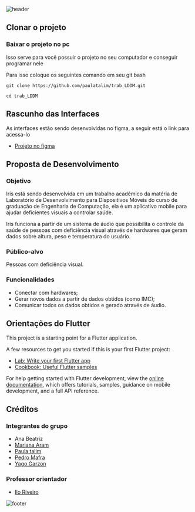 ![header](https://capsule-render.vercel.app/api?type=waving&color=0000ff&fontColor=ffffff&height=220&section=header&text=Iris&fontSize=50&animation=fadeIn&fontAlignY=38&desc=Aplicativo%20de%20saúde%20para%20cegos&descAlignY=55)


## Clonar o projeto

### Baixar o projeto no pc

Isso serve para você possuir o projeto no seu computador e conseguir programar nele

Para isso coloque os seguintes comando em seu git bash

```
git clone https://github.com/paulatalim/trab_LDDM.git
```
```
cd trab_LDDM
```

## Rascunho das Interfaces

As interfaces estão sendo desenvolvidas no figma, a seguir está o link para acessa-lo

- [Projeto no figma](https://www.figma.com/file/QOylwkU2tY26jnc1m1FKEZ/LDDM_app?type=design&node-id=0%3A1&mode=design&t=tBReYkEVQZiF4Mb0-1)

## Proposta de Desenvolvimento

### Objetivo
Iris está sendo desenvolvida em um trabalho acadêmico da matéria de Laboratório de Desenvolvimento para Dispositivos Móveis do curso de graduação de Engenharia de Computação, ela é um aplicativo mobile para ajudar deficientes visuais a controlar saúde.

Iris funciona a partir de um sistema de áudio que possibilita o controle da saúde de pessoas com deficiência visual através de hardwares que geram dados sobre altura, peso e temperatura do usuário.

### Público-alvo

Pessoas com deficiência visual.

### Funcionalidades

- Conectar com hardwares;
- Gerar novos dados a partir de dados obtidos (como IMC);
- Comunicar todos os dados obtidos e gerado através de áudio.

## Orientações do Flutter

This project is a starting point for a Flutter application.

A few resources to get you started if this is your first Flutter project:

- [Lab: Write your first Flutter app](https://docs.flutter.dev/get-started/codelab)
- [Cookbook: Useful Flutter samples](https://docs.flutter.dev/cookbook)

For help getting started with Flutter development, view the
[online documentation](https://docs.flutter.dev/), which offers tutorials,
samples, guidance on mobile development, and a full API reference.

## Créditos

### Integrantes do grupo

- Ana Beatriz
- [Mariana Aram](https://www.linkedin.com/in/mariana-aram-silva-a766b623b/)
- [Paula talim](https://www.linkedin.com/in/paulatalim/)
- [Pedro Mafra](https://www.linkedin.com/in/pedro-mafra-vas/)
- [Yago Garzon](https://www.linkedin.com/in/yago-garzon-chaves-7b57451b3/)

### Professor orientador

- [Ilo Riveiro](https://github.com/ilorivero)

![footer](https://capsule-render.vercel.app/api?type=waving&color=0000ff&height=150&section=footer)